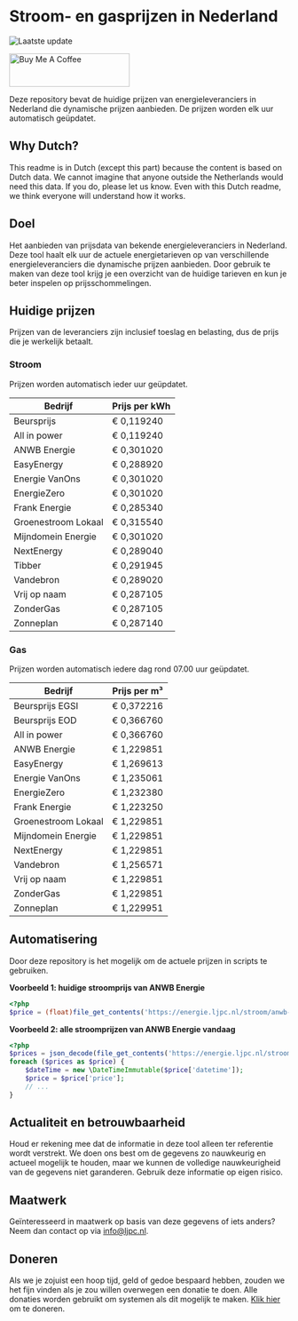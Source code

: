 # Stroom- en gasprijzen in Nederland

![Laatste update](https://img.shields.io/badge/laatste%20update-2025--06--16%2008%3A00%20CET-brightgreen)

<a href="https://www.buymeacoffee.com/Lars-" target="_blank"><img src="https://cdn.buymeacoffee.com/buttons/v2/default-orange.png" alt="Buy Me A Coffee" height="60" style="height: 60px !important;width: 217px !important;" ></a>

Deze repository bevat de huidige prijzen van energieleveranciers in Nederland die dynamische prijzen aanbieden. De prijzen worden elk uur automatisch geüpdatet.

## Why Dutch?

This readme is in Dutch (except this part) because the content is based on Dutch data. We cannot imagine that anyone outside the Netherlands would need this data. If you do, please let us know. Even with this Dutch readme, we think
everyone will understand how it works.

## Doel

Het aanbieden van prijsdata van bekende energieleveranciers in Nederland. Deze tool haalt elk uur de actuele energietarieven op van verschillende energieleveranciers die dynamische prijzen aanbieden. Door gebruik te maken van deze tool
krijg je een overzicht van de huidige tarieven en kun je beter inspelen op prijsschommelingen.

## Huidige prijzen

Prijzen van de leveranciers zijn inclusief toeslag en belasting, dus de prijs die je werkelijk betaalt.

### Stroom

Prijzen worden automatisch ieder uur geüpdatet.

 Bedrijf | Prijs per kWh 
---------|---------------
Beursprijs | € 0,119240
All in power | € 0,119240
ANWB Energie | € 0,301020
EasyEnergy | € 0,288920
Energie VanOns | € 0,301020
EnergieZero | € 0,301020
Frank Energie | € 0,285340
Groenestroom Lokaal | € 0,315540
Mijndomein Energie | € 0,301020
NextEnergy | € 0,289040
Tibber | € 0,291945
Vandebron | € 0,289020
Vrij op naam | € 0,287105
ZonderGas | € 0,287105
Zonneplan | € 0,287140


### Gas

Prijzen worden automatisch iedere dag rond 07.00 uur geüpdatet.

 Bedrijf | Prijs per m³ 
---------|--------------
Beursprijs EGSI | € 0,372216
Beursprijs EOD | € 0,366760
All in power | € 0,366760
ANWB Energie | € 1,229851
EasyEnergy | € 1,269613
Energie VanOns | € 1,235061
EnergieZero | € 1,232380
Frank Energie | € 1,223250
Groenestroom Lokaal | € 1,229851
Mijndomein Energie | € 1,229851
NextEnergy | € 1,229851
Vandebron | € 1,256571
Vrij op naam | € 1,229851
ZonderGas | € 1,229851
Zonneplan | € 1,229951


## Automatisering

Door deze repository is het mogelijk om de actuele prijzen in scripts te gebruiken.

**Voorbeeld 1: huidige stroomprijs van ANWB Energie**

```php
<?php
$price = (float)file_get_contents('https://energie.ljpc.nl/stroom/anwb-energie-nu.txt');

```

**Voorbeeld 2: alle stroomprijzen van ANWB Energie vandaag**

```php
<?php
$prices = json_decode(file_get_contents('https://energie.ljpc.nl/stroom/all-in-power-vandaag.json'),true);
foreach ($prices as $price) {
    $dateTime = new \DateTimeImmutable($price['datetime']);
    $price = $price['price'];
    // ...
}
```

## Actualiteit en betrouwbaarheid

Houd er rekening mee dat de informatie in deze tool alleen ter referentie wordt verstrekt. We doen ons best om de gegevens zo nauwkeurig en actueel mogelijk te houden, maar we kunnen de volledige nauwkeurigheid van de gegevens niet
garanderen. Gebruik deze informatie op eigen risico.

## Maatwerk

Geïnteresseerd in maatwerk op basis van deze gegevens of iets anders? Neem dan contact op
via [info@ljpc.nl](mailto:info@ljpc.nl?subject=Energie%20prijzen).

## Doneren

Als we je zojuist een hoop tijd, geld of gedoe bespaard hebben, zouden we het fijn vinden als je zou willen overwegen een
donatie te doen. Alle donaties worden gebruikt om systemen als dit mogelijk te
maken. [Klik hier](https://www.buymeacoffee.com/Lars-) om te doneren.
